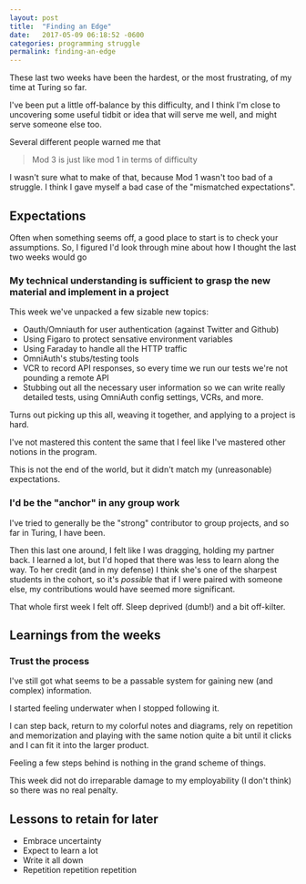 ```yaml
---
layout: post
title:  "Finding an Edge"
date:   2017-05-09 06:18:52 -0600
categories: programming struggle
permalink: finding-an-edge
---
```


These last two weeks have been the hardest, or the most frustrating, of my time at Turing so far.

I've been put a little off-balance by this difficulty, and I think I'm close to uncovering some useful tidbit or idea that will serve me well, and might serve someone else too.

Several different people warned me that

> Mod 3 is just like mod 1 in terms of difficulty

I wasn't sure what to make of that, because Mod 1 wasn't too bad of a struggle. I think I gave myself a bad case of the "mismatched expectations".

<!--more-->


## Expectations

Often when something seems off, a good place to start is to check your assumptions. So, I figured I'd look through mine about how I thought the last two weeks would go

### My technical understanding is sufficient to grasp the new material and implement in a project

This week we've unpacked a few sizable new topics:

- Oauth/Omniauth for user authentication (against Twitter and Github)
- Using Figaro to protect sensative environment variables
- Using Faraday to handle all the HTTP traffic
- OmniAuth's stubs/testing tools
- VCR to record API responses, so every time we run our tests we're not pounding a remote API
- Stubbing out all the necessary user information so we can write really detailed tests, using OmniAuth config settings, VCRs, and more.

Turns out picking up this all, weaving it together, and applying to a project is hard.

I've not mastered this content the same that I feel like I've mastered other notions in the program.

This is not the end of the world, but it didn't match my (unreasonable) expectations.



### I'd be the "anchor" in any group work

I've tried to generally be the "strong" contributor to group projects, and so far in Turing, I have been.

Then this last one around, I felt like I was dragging, holding my partner back. I learned a lot, but I'd hoped that there was less to learn along the way. To her credit (and in my defense) I think she's one of the sharpest students in the cohort, so it's *possible* that if I were paired with someone else, my contributions would have seemed more significant.

That whole first week I felt off. Sleep deprived (dumb!) and a bit off-kilter.


## Learnings from the weeks

### Trust the process

I've still got what seems to be a passable system for gaining new (and complex) information.

I started feeling underwater when I stopped following it.

I can step back, return to my colorful notes and diagrams, rely on repetition and memorization and playing with the same notion quite a bit until it clicks and I can fit it into the larger product.

Feeling a few steps behind is nothing in the grand scheme of things.

This week did not do irreparable damage to my employability (I don't think) so there was no real penalty.

## Lessons to retain for later

- Embrace uncertainty
- Expect to learn a lot
- Write it all down
- Repetition repetition repetition
